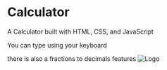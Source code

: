 # Calculator
A Calculator built with HTML, CSS, and JavaScript


You can type using your keyboard


there is also a fractions to decimals features
![Logo](https://i.ibb.co/Nsc7GYf/Atood.png)
